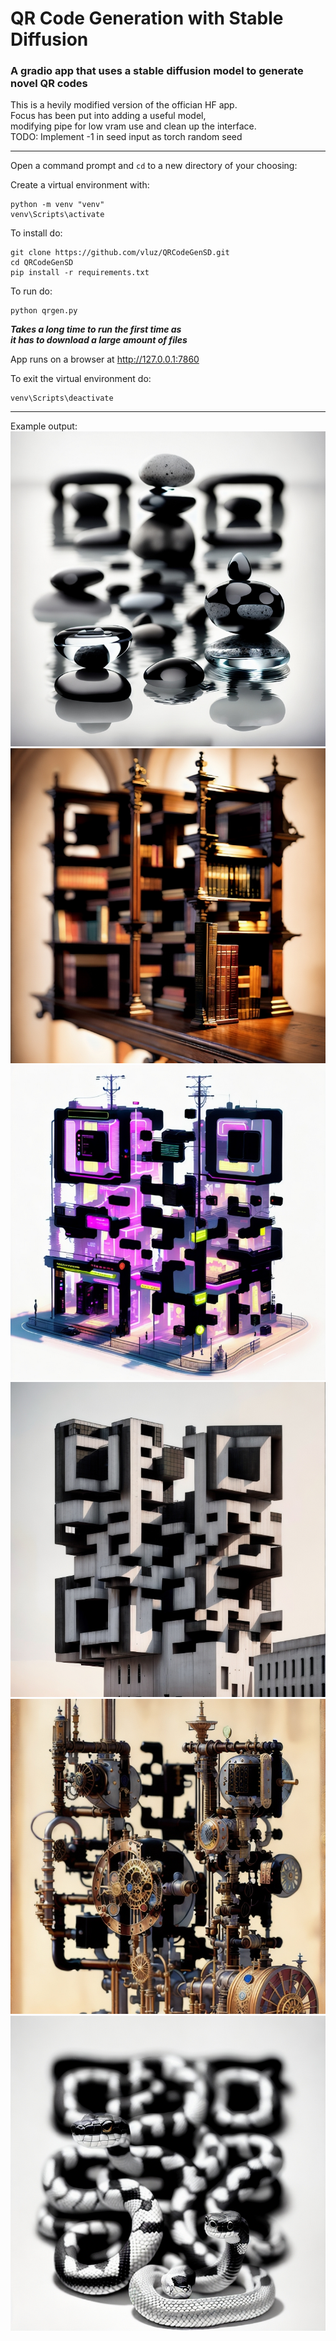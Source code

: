 # QR Code Generation with Stable Diffusion
### A gradio app that uses a stable diffusion model to generate novel QR codes

This is a hevily modified version of the offician HF app.
<br>
Focus has been put into adding a useful model, 
<br>
modifying pipe for low vram use and clean up the interface.
<br>
TODO: Implement -1 in seed input as torch random seed

<hr>

Open a command prompt and `cd` to a new directory of your choosing:

Create a virtual environment with:
```
python -m venv "venv"
venv\Scripts\activate
```

To install do:
```
git clone https://github.com/vluz/QRCodeGenSD.git
cd QRCodeGenSD
pip install -r requirements.txt
```

To run do:<br>
```
python qrgen.py
``` 

***Takes a long time to run the first time as*** 
<br>
***it has to download a large amount of files***

App runs on a browser at http://127.0.0.1:7860

To exit the virtual environment do:
```
venv\Scripts\deactivate
```

<hr>

Example output:
<br>
![Image1](images/image1.jpg?raw=true "Image 1")
![Image2](images/image2.jpg?raw=true "Image 2")
![Image3](images/image3.jpg?raw=true "Image 3")
![Image4](images/image4.jpg?raw=true "Image 4")
![Image5](images/image5.jpg?raw=true "Image 5")
![Image6](images/image6.jpg?raw=true "Image 6")


